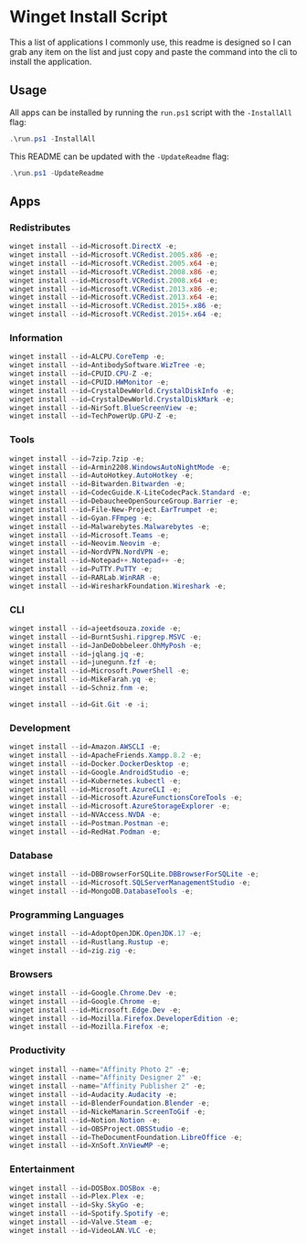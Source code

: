 # Winget Install Script

This a list of applications I commonly use, this readme is designed so I can grab any item on the list and just copy and paste the command into the cli to install the application.

## Usage

All apps can be installed by running the `run.ps1` script with the `-InstallAll` flag:

```ps1
.\run.ps1 -InstallAll
```

This README can be updated with the `-UpdateReadme` flag:

```ps1
.\run.ps1 -UpdateReadme
```

## Apps

### Redistributes

```ps1
winget install --id=Microsoft.DirectX -e;
winget install --id=Microsoft.VCRedist.2005.x86 -e;
winget install --id=Microsoft.VCRedist.2005.x64 -e;
winget install --id=Microsoft.VCRedist.2008.x86 -e;
winget install --id=Microsoft.VCRedist.2008.x64 -e;
winget install --id=Microsoft.VCRedist.2013.x86 -e;
winget install --id=Microsoft.VCRedist.2013.x64 -e;
winget install --id=Microsoft.VCRedist.2015+.x86 -e;
winget install --id=Microsoft.VCRedist.2015+.x64 -e;
```

### Information

```ps1
winget install --id=ALCPU.CoreTemp -e;
winget install --id=AntibodySoftware.WizTree -e;
winget install --id=CPUID.CPU-Z -e;
winget install --id=CPUID.HWMonitor -e;
winget install --id=CrystalDewWorld.CrystalDiskInfo -e;
winget install --id=CrystalDewWorld.CrystalDiskMark -e;
winget install --id=NirSoft.BlueScreenView -e;
winget install --id=TechPowerUp.GPU-Z -e;
```

### Tools

```ps1
winget install --id=7zip.7zip -e;
winget install --id=Armin2208.WindowsAutoNightMode -e;
winget install --id=AutoHotkey.AutoHotkey -e;
winget install --id=Bitwarden.Bitwarden -e;
winget install --id=CodecGuide.K-LiteCodecPack.Standard -e;
winget install --id=DebaucheeOpenSourceGroup.Barrier -e;
winget install --id=File-New-Project.EarTrumpet -e;
winget install --id=Gyan.FFmpeg -e;
winget install --id=Malwarebytes.Malwarebytes -e;
winget install --id=Microsoft.Teams -e;
winget install --id=Neovim.Neovim -e;
winget install --id=NordVPN.NordVPN -e;
winget install --id=Notepad++.Notepad++ -e;
winget install --id=PuTTY.PuTTY -e;
winget install --id=RARLab.WinRAR -e;
winget install --id=WiresharkFoundation.Wireshark -e;
```

### CLI

```ps1
winget install --id=ajeetdsouza.zoxide -e;
winget install --id=BurntSushi.ripgrep.MSVC -e;
winget install --id=JanDeDobbeleer.OhMyPosh -e;
winget install --id=jqlang.jq -e;
winget install --id=junegunn.fzf -e;
winget install --id=Microsoft.PowerShell -e;
winget install --id=MikeFarah.yq -e;
winget install --id=Schniz.fnm -e;

winget install --id=Git.Git -e -i;
```

### Development

```ps1
winget install --id=Amazon.AWSCLI -e;
winget install --id=ApacheFriends.Xampp.8.2 -e;
winget install --id=Docker.DockerDesktop -e;
winget install --id=Google.AndroidStudio -e;
winget install --id=Kubernetes.kubectl -e;
winget install --id=Microsoft.AzureCLI -e;
winget install --id=Microsoft.AzureFunctionsCoreTools -e;
winget install --id=Microsoft.AzureStorageExplorer -e;
winget install --id=NVAccess.NVDA -e;
winget install --id=Postman.Postman -e;
winget install --id=RedHat.Podman -e;
```

### Database

```ps1
winget install --id=DBBrowserForSQLite.DBBrowserForSQLite -e;
winget install --id=Microsoft.SQLServerManagementStudio -e;
winget install --id=MongoDB.DatabaseTools -e;
```

### Programming Languages

```ps1
winget install --id=AdoptOpenJDK.OpenJDK.17 -e;
winget install --id=Rustlang.Rustup -e;
winget install --id=zig.zig -e;
```

### Browsers

```ps1
winget install --id=Google.Chrome.Dev -e;
winget install --id=Google.Chrome -e;
winget install --id=Microsoft.Edge.Dev -e;
winget install --id=Mozilla.Firefox.DeveloperEdition -e;
winget install --id=Mozilla.Firefox -e;
```

### Productivity

```ps1
winget install --name="Affinity Photo 2" -e;
winget install --name="Affinity Designer 2" -e;
winget install --name="Affinity Publisher 2" -e;
winget install --id=Audacity.Audacity -e;
winget install --id=BlenderFoundation.Blender -e;
winget install --id=NickeManarin.ScreenToGif -e;
winget install --id=Notion.Notion -e;
winget install --id=OBSProject.OBSStudio -e;
winget install --id=TheDocumentFoundation.LibreOffice -e;
winget install --id=XnSoft.XnViewMP -e;
```

### Entertainment

```ps1
winget install --id=DOSBox.DOSBox -e;
winget install --id=Plex.Plex -e;
winget install --id=Sky.SkyGo -e;
winget install --id=Spotify.Spotify -e;
winget install --id=Valve.Steam -e;
winget install --id=VideoLAN.VLC -e;
```

